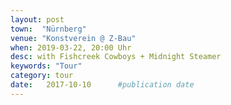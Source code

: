 ```yaml
---
layout: post
town:  "Nürnberg"
venue: "Konstverein @ Z-Bau"
when: 2019-03-22, 20:00 Uhr
desc: with Fishcreek Cowboys + Midnight Steamer
keywords: "Tour"
category: tour
date:   2017-10-10 		#publication date
---
```


